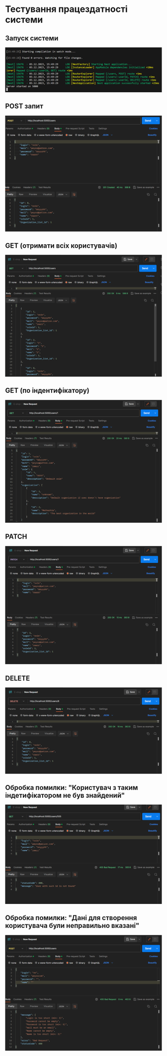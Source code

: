 # Тестування працездатності системи

## Запуск системи

<p align="center">
    <img src="./media/launch.png" alt="Launch REST API">
</p>

## POST запит 

<p align="center">
    <img src="./media/image.png" alt="Create user">
</p>

## GET (отримати всіх користувачів)

<p align="center">
    <img src="./media/getAll.png" alt="Get all users">
</p>

## GET (по індентифікатору)

<p align="center">
    <img src="./media/getById.png" alt="Get user by id">
</p>

## PATCH

<p align="center">
    <img src="./media/patchUser.png" alt="Patch user">
</p>

## DELETE

<p align="center">
    <img src="./media/deleteUser.png" alt="Delete user">
</p>

## Обробка помилки: "Користувач з таким індетифікатором не був знайдений"

<p align="center">
    <img src="./media/userWasNotFound.png" alt="User with such id was not found">
</p>

## Обробка помилки: "Дані для створення користувача були неправильно вказані"

<p align="center">
    <img src="./media/Validation.png" alt="Validation messages">
</p>